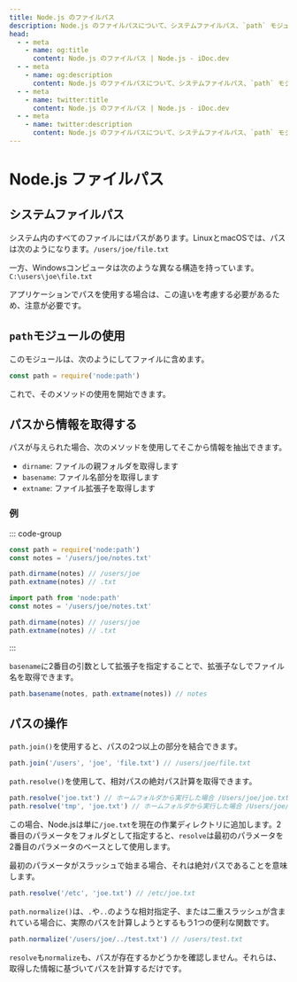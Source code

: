 ```yaml
---
title: Node.js のファイルパス
description: Node.js のファイルパスについて、システムファイルパス、`path` モジュール、パスから情報を抽出する方法を学びます。
head:
  - - meta
    - name: og:title
      content: Node.js のファイルパス | Node.js - iDoc.dev
  - - meta
    - name: og:description
      content: Node.js のファイルパスについて、システムファイルパス、`path` モジュール、パスから情報を抽出する方法を学びます。
  - - meta
    - name: twitter:title
      content: Node.js のファイルパス | Node.js - iDoc.dev
  - - meta
    - name: twitter:description
      content: Node.js のファイルパスについて、システムファイルパス、`path` モジュール、パスから情報を抽出する方法を学びます。
---
```



# Node.js ファイルパス

## システムファイルパス

システム内のすべてのファイルにはパスがあります。LinuxとmacOSでは、パスは次のようになります。`/users/joe/file.txt`

一方、Windowsコンピュータは次のような異なる構造を持っています。`C:\users\joe\file.txt`

アプリケーションでパスを使用する場合は、この違いを考慮する必要があるため、注意が必要です。

## `path`モジュールの使用

このモジュールは、次のようにしてファイルに含めます。

```javascript
const path = require('node:path')
```

これで、そのメソッドの使用を開始できます。

## パスから情報を取得する

パスが与えられた場合、次のメソッドを使用してそこから情報を抽出できます。

- `dirname`: ファイルの親フォルダを取得します
- `basename`: ファイル名部分を取得します
- `extname`: ファイル拡張子を取得します

### 例

::: code-group

```javascript [CJS]
const path = require('node:path')
const notes = '/users/joe/notes.txt'

path.dirname(notes) // /users/joe
path.extname(notes) // .txt
```

```javascript [MJS]
import path from 'node:path'
const notes = '/users/joe/notes.txt'

path.dirname(notes) // /users/joe
path.extname(notes) // .txt
```

:::

`basename`に2番目の引数として拡張子を指定することで、拡張子なしでファイル名を取得できます。

```javascript
path.basename(notes, path.extname(notes)) // notes
```

## パスの操作

`path.join()`を使用すると、パスの2つ以上の部分を結合できます。

```javascript
path.join('/users', 'joe', 'file.txt') // /users/joe/file.txt
```

`path.resolve()`を使用して、相対パスの絶対パス計算を取得できます。

```javascript
path.resolve('joe.txt') // ホームフォルダから実行した場合 /Users/joe/joe.txt
path.resolve('tmp', 'joe.txt') // ホームフォルダから実行した場合 /Users/joe/tmp/joe.txt
```

この場合、Node.jsは単に`/joe.txt`を現在の作業ディレクトリに追加します。2番目のパラメータをフォルダとして指定すると、`resolve`は最初のパラメータを2番目のパラメータのベースとして使用します。

最初のパラメータがスラッシュで始まる場合、それは絶対パスであることを意味します。

```javascript
path.resolve('/etc', 'joe.txt') // /etc/joe.txt
```

`path.normalize()`は、`.`や`..`のような相対指定子、または二重スラッシュが含まれている場合に、実際のパスを計算しようとするもう1つの便利な関数です。

```javascript
path.normalize('/users/joe/../test.txt') // /users/test.txt
```

`resolve`も`normalize`も、パスが存在するかどうかを確認しません。それらは、取得した情報に基づいてパスを計算するだけです。

